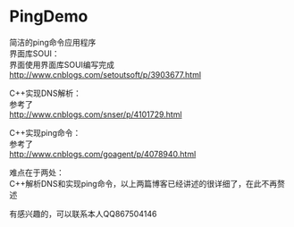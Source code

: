 # PingDemo
简洁的ping命令应用程序  
界面库SOUI：   
界面使用界面库SOUI编写完成   
http://www.cnblogs.com/setoutsoft/p/3903677.html   

C++实现DNS解析：   
参考了   
http://www.cnblogs.com/snser/p/4101729.html   

C++实现ping命令：   
参考了  
http://www.cnblogs.com/goagent/p/4078940.html   
  
难点在于两处：  
C++解析DNS和实现ping命令，以上两篇博客已经讲述的很详细了，在此不再赘述  
  
有感兴趣的，可以联系本人QQ867504146
